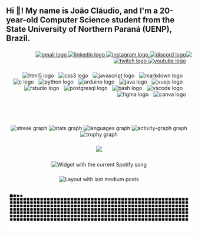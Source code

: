 <h2 align="left">Hi 👋! My name is João Cláudio, and I'm a 20-year-old Computer Science student from the State University of Northern Paraná (UENP), Brazil.</h2>

###

<img align="right" height="200" src="https://i.pinimg.com/736x/2d/60/ea/2d60ea8701b4a68380c56bb67d8c0ef1.jpg"  />

###

<div align="right">
  <a href="mailto:joao.colaco@discente.uenp.edu.br" target="_blank">
    <img src="https://img.shields.io/static/v1?message=Gmail&logo=gmail&label=&color=D14836&logoColor=white&labelColor=&style=for-the-badge" height="35" alt="gmail logo"  />
  </a>
  <a href="https://www.linkedin.com/in/j0aod3v/" target="_blank">
    <img src="https://img.shields.io/static/v1?message=LinkedIn&logo=linkedin&label=&color=0077B5&logoColor=white&labelColor=&style=for-the-badge" height="35" alt="linkedin logo"  />
  </a>
  <a href="https://www.instagram.com/joaoc_._/" target="_blank">
    <img src="https://img.shields.io/static/v1?message=Instagram&logo=instagram&label=&color=E4405F&logoColor=white&labelColor=&style=for-the-badge" height="35" alt="instagram logo"  />
  </a>
  <a href="https://discord.com/users/861318292442185759" target="_blank">
    <img src="https://img.shields.io/static/v1?message=Discord&logo=discord&label=&color=7289DA&logoColor=white&labelColor=&style=for-the-badge" height="35" alt="discord logo"  />
  </a>
  <a href="https://www.twitch.tv/zveroteck" target="_blank">
    <img src="https://img.shields.io/static/v1?message=Twitch&logo=twitch&label=&color=9146FF&logoColor=white&labelColor=&style=for-the-badge" height="35" alt="twitch logo"  />
  </a>
  <a href="https://www.youtube.com/@joaocfmc3771" target="_blank">
    <img src="https://img.shields.io/static/v1?message=Youtube&logo=youtube&label=&color=FF0000&logoColor=white&labelColor=&style=for-the-badge" height="35" alt="youtube logo"  />
  </a>
</div>

###

<div align="right">
  <img src="https://cdn.jsdelivr.net/gh/devicons/devicon/icons/html5/html5-original.svg" height="40" alt="html5 logo"  />
  <img width="5" />
  <img src="https://cdn.jsdelivr.net/gh/devicons/devicon/icons/css3/css3-original.svg" height="40" alt="css3 logo"  />
  <img width="5" />
  <img src="https://cdn.jsdelivr.net/gh/devicons/devicon/icons/javascript/javascript-original.svg" height="40" alt="javascript logo"  />
  <img width="5" />
  <img src="https://cdn.jsdelivr.net/gh/devicons/devicon/icons/markdown/markdown-original.svg" height="40" alt="markdown logo"  />
  <img width="5" />
  <img src="https://cdn.jsdelivr.net/gh/devicons/devicon/icons/c/c-original.svg" height="40" alt="c logo"  />
  <img width="5" />
  <img src="https://cdn.jsdelivr.net/gh/devicons/devicon/icons/python/python-original.svg" height="40" alt="python logo"  />
  <img width="5" />
  <img src="https://cdn.jsdelivr.net/gh/devicons/devicon/icons/arduino/arduino-original.svg" height="40" alt="arduino logo"  />
  <img width="5" />
  <img src="https://cdn.jsdelivr.net/gh/devicons/devicon/icons/java/java-original.svg" height="40" alt="java logo"  />
  <img width="5" />
  <img src="https://cdn.jsdelivr.net/gh/devicons/devicon/icons/vuejs/vuejs-original.svg" height="40" alt="vuejs logo"  />
  <img width="5" />
  <img src="https://cdn.jsdelivr.net/gh/devicons/devicon/icons/rstudio/rstudio-original.svg" height="40" alt="rstudio logo"  />
  <img width="5" />
  <img src="https://cdn.jsdelivr.net/gh/devicons/devicon/icons/postgresql/postgresql-original.svg" height="40" alt="postgresql logo"  />
  <img width="5" />
  <img src="https://cdn.jsdelivr.net/gh/devicons/devicon/icons/bash/bash-original.svg" height="40" alt="bash logo"  />
  <img width="5" />
  <img src="https://cdn.jsdelivr.net/gh/devicons/devicon/icons/vscode/vscode-original.svg" height="40" alt="vscode logo"  />
  <img width="5" />
  <img src="https://cdn.jsdelivr.net/gh/devicons/devicon/icons/figma/figma-original.svg" height="40" alt="figma logo"  />
  <img width="5" />
  <img src="https://cdn.jsdelivr.net/gh/devicons/devicon/icons/canva/canva-original.svg" height="40" alt="canva logo"  />
</div>

###

<br clear="both">

<div align="center">
  <img src="https://streak-stats.demolab.com?user=j0aod3v&locale=en&mode=daily&theme=dracula&hide_border=false&border_radius=5" height="" alt="streak graph"  />
  <img src="https://github-readme-stats.vercel.app/api?username=j0aod3v&hide_title=false&hide_rank=false&show_icons=true&include_all_commits=true&count_private=true&disable_animations=false&theme=dracula&locale=en&hide_border=false" height="" alt="stats graph"  />
  <img src="https://github-readme-stats.vercel.app/api/top-langs?username=j0aod3v&locale=en&hide_title=false&layout=compact&card_width=320&langs_count=30&theme=dracula&hide_border=false" height="" alt="languages graph"  />
  <img src="https://github-readme-activity-graph.vercel.app/graph?username=j0aod3v&theme=github-dark&area=true&hide_border=false&hide_title=false" height="" alt="activity-graph graph"  />
  <img src="https://github-profile-trophy.vercel.app?username=j0aod3v&theme=discord&margin-h=10&margin-w=10&row=1&no-frame=false" height="150" alt="trophy graph"  />
</div>

###

<div align="center">
  <img src="https://profile-counter.glitch.me/j0aod3v/count.svg?"  />
</div>

###

<div align="center">
  <img src="https://spotify-github-profile.kittinanx.com/api/view?uid=s59nvie08ba5vxh3yxnsxlqyh&cover_image=true&theme=default&show_offline=false&background_color=121212&interchange=false?" alt="Widget with the current Spotify song"  />
</div>

###

<div align="center">
  <img src="https://github-read-medium-git-main.pahlevikun.vercel.app/latest?limit=4&username=jimclydemonge&theme=dark" alt="Layout with last medium posts"  />
</div>

###

<img src="https://raw.githubusercontent.com/j0aod3v/j0aod3v/output/snake.svg" alt="Snake animation" />

###

